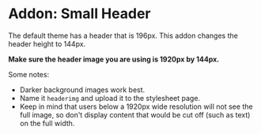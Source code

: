 # Addon: Small Header

The default theme has a header that is 196px. This addon changes the header height to 144px. 

**Make sure the header image you are using is 1920px by 144px.**

Some notes:

* Darker background images work best. 
* Name it `headerimg` and upload it to the stylesheet page. 
* Keep in mind that users below a 1920px wide resolution will not see the full image, so don't display content that would be cut off (such as text) on the full width.
